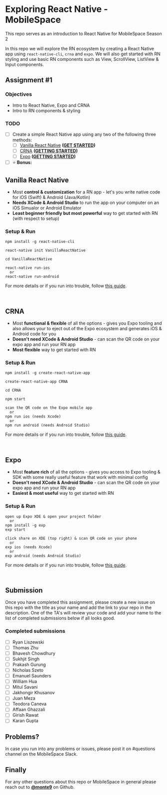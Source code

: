 # Exploring React Native - MobileSpace

This repo serves as an introduction to React Native for MobileSpace Season 2

In this repo we will explore the RN ecosystem by creating a React Native app using `react-native-cli`, `crna` and `expo`. We will also get started with RN styling and use basic RN components such as View, ScrollView, ListView & Input components.

## Assignment #1

### Objectives

- Intro to React Native, Expo and CRNA
- Intro to RN components & styling

### TODO

- [ ] Create a simple React Native app using any two of the following three methods:
  - [ ] [Vanilla React Native](https://facebook.github.io/react-native/) **([GET STARTED](https://github.com/mobilespace/exploring-react-native#vanilla-react-native))**
  - [ ] [CRNA](https://github.com/react-community/create-react-native-app) **([GETTING STARTED](https://github.com/mobilespace/exploring-react-native#crna))**
  - [ ] [Expo](https://expo.io) **([GETTING STARTED](https://github.com/mobilespace/exploring-react-native#expo))**

- [ ] :star: **Bonus:**

## Vanilla React Native

- Most **control & customization** for a RN app - let's you write native code for iOS (Swift) & Android (Java/Kotlin)
- **Needs XCode & Android Studio** to run the app on your computer on an iOS Simualor or Android Emulator
- **Least beginner friendly but most powerful** way to get started with RN (with respect to setup)

### Setup & Run

```
npm install -g react-native-cli

react-native init VanillaReactNative

cd VanillaReactNative

react-native run-ios
  or
react-native run-android
```

For more details or if you run into trouble, follow [this guide](https://facebook.github.io/react-native/docs/getting-started.html#installing-dependencies).

<br />

## CRNA

- Most **functional & flexible** of all the options - gives you Expo tooling and also allows your to eject out of the Expo ecosystem and generates iOS & Android code for you
- **Doesn't need XCode & Android Studio** - can scan the QR code on your expo app and run your RN app
- **Most flexible** way to get started with RN

### Setup & Run

```
npm install -g create-react-native-app

create-react-native-app CRNA

cd CRNA

npm start

scan the QR code on the Expo mobile app
  or
npm run ios (needs Xcode)
  or
npm run android (needs Android Studio)
```

For more details or if you run into trouble, follow [this guide](https://github.com/react-community/create-react-native-app#quick-overview).

<br />

## Expo

- Most **feature rich** of all the options - gives you access to Expo tooling & SDK with some really useful feature that work with minimal config
- **Doesn't need XCode & Android Studio** - can scan the QR code on your expo app and run your RN app
- **Easiest & most useful** way to get started with RN

### Setup & Run

```
open up Expo XDE & open your project folder
  or
npm install -g exp
exp start

click share on XDE (top right) & scan QR code on your phone
  or
exp ios (needs Xcode)
  or
exp android (needs Android Studio)
```

For more details or if you run into trouble, follow [this guide](https://docs.expo.io/versions/latest/introduction/installation.html).

<br />

## Submission

Once you have completed this assignment, please create a new issue on this repo with the title as your name and add the link to your repo in the description. One of the TA's will review your code and add your name to the list of completed submissions below if all looks good.

### Completed submissions

- [ ] Ryan Liszewski
- [ ] Thomas Zhu
- [ ] Bhavesh Chowdhury
- [ ] Sukhjit Singh
- [ ] Prakash Gurung
- [ ] Nicholas Szeto
- [ ] Emanuel Saunders
- [ ] William Hua
- [ ] Mitul Savani
- [ ] Jakhongir Khusanov
- [ ] Juan Meza
- [ ] Teodora Caneva
- [ ] Affaan Ghazzali
- [ ] Girish Rawat
- [ ] Karan Gupta

## Problems?

In case you run into any problems or issues, please post it on #questions channel on the MobileSpace Slack.

## Finally

For any other questions about this repo or MobileSpace in general please reach out to [**@monte9**](https://github.com/monte9) on Github.

